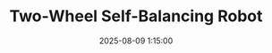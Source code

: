 ---
layout: inner
position: left
title: 'Two-Wheel Self-Balancing Robot'
date: 2025-08-09 1:15:00
categories: Hands&nbspOn&nbspWork 
tags: Hands&nbspOn&nbspWork STM32 Individual Summer&nbsp2025
#featured_image: 
featured_gif: '/gif/demo_compressed.gif'
project_link: 'https://github.com/RobertFromTX/two_wheeled_balancing_robot'
button_icon: 'github'
button_text: 'Visit Project'
lead_text: "Check out the blog on this project on my GitHub!"
---